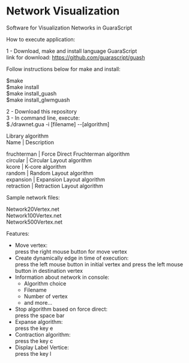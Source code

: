 # Network Visualization

Software for Visualization Networks in GuaraScript

How to execute application:

1 - Download, make and install language GuaraScript<br />
link for download: https://github.com/guarascript/guash

Follow instructions below for make and install:

$make <br />
$make install<br />
$make install_guash<br />
$make install_glwmguash

2 - Download this repository<br />
3 - In command line, execute:<br />
$./drawnet.gua -i [filename] --[algorithm]

Library algorithm<br />
Name        | Description

fruchterman | Force Direct Fruchterman algorithm<br />
circular    | Circular Layout algorithm<br />
kcore       | K-core algorithm<br />
random      | Random Layout algorithm<br />
expansion   | Expansion Layout algorithm<br />
retraction  | Retraction Layout algorithm<br />

Sample network files:

Network20Vertex.net<br />
Network100Vertex.net<br />
Network500Vertex.net

Features:

- Move vertex: <br />
    press the right mouse button for move vertex
- Create dynamically edge in time of execution: <br/>
    press the left mouse button in initial vertex and press the left mouse button in destination vertex
- Information about network in console: <br/>
    - Algorithm choice
    - Filename 
    - Number of vertex
    - and more...
- Stop algorithm based on force direct:<br/>
    press the space bar
- Expanse algorithm:<br/>
    press the key e 
- Contraction algorithm:<br/>
    press the key c
- Display Label Vertice:<br/>
    press the key l
